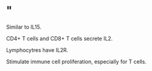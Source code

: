 # "

Similar to IL15.

CD4+ T cells and CD8+ T cells secrete IL2.

Lymphocytres have IL2R.

Stimulate immune cell proliferation, especially for T cells.
